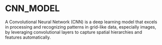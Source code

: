 # CNN_MODEL
A Convolutional Neural Network (CNN) is a deep learning model that excels in processing and recognizing patterns in grid-like data, especially images, by leveraging convolutional layers to capture spatial hierarchies and features automatically.
